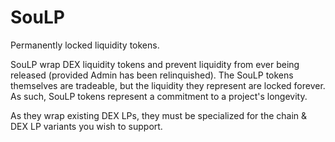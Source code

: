 # SouLP
Permanently locked liquidity tokens.

SouLP wrap DEX liquidity tokens and prevent liquidity from ever being released (provided Admin has been relinquished). The SouLP tokens themselves are tradeable, but the liquidity they represent are locked forever. As such, SouLP tokens represent a commitment to a project's longevity.

As they wrap existing DEX LPs, they must be specialized for the chain & DEX LP variants you wish to support.
